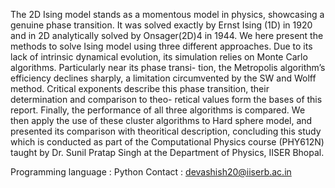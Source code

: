 The 2D Ising model stands as a momentous model in physics, showcasing a genuine phase transition. It
was solved exactly by Ernst Ising (1D) in 1920 and in 2D analytically solved by Onsager(2D)4 in 1944. We
here present the methods to solve Ising model using three different approaches. Due to its lack of intrinsic
dynamical evolution, its simulation relies on Monte Carlo algorithms. Particularly near its phase transi-
tion, the Metropolis algorithm’s efficiency declines sharply, a limitation circumvented by the SW and Wolff
method. Critical exponents describe this phase transition, their determination and comparison to theo-
retical values form the bases of this report. Finally, the performance of all three algorithms is compared.
We then apply the use of these cluster algorithms to Hard sphere model, and presented its comparison
with theoritical description, concluding this study which is conducted as part of the Computational Physics
course (PHY612N) taught by Dr. Sunil Pratap Singh at the Department of Physics, IISER Bhopal.

Programming language : Python
Contact : devashish20@iiserb.ac.in
